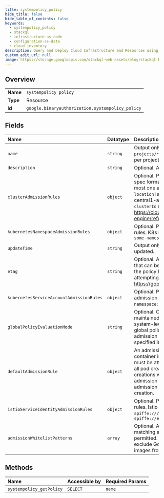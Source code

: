 ```yaml
---
title: systempolicy_policy
hide_title: false
hide_table_of_contents: false
keywords:
  - systempolicy_policy
  - stackql
  - infrastructure-as-code
  - configuration-as-data
  - cloud inventory
description: Query and Deploy Cloud Infrastructure and Resources using SQL
custom_edit_url: null
image: https://storage.googleapis.com/stackql-web-assets/blog/stackql-blog-post-featured-image.png
---
```

  
    

## Overview
<table><tbody>
<tr><td><b>Name</b></td><td><code>systempolicy_policy</code></td></tr>
<tr><td><b>Type</b></td><td>Resource</td></tr>
<tr><td><b>Id</b></td><td><code>google.binaryauthorization.systempolicy_policy</code></td></tr>
</tbody></table>

## Fields
| Name | Datatype | Description |
|:-----|:---------|:------------|
| `name` | `string` | Output only. The resource name, in the format `projects/*/policy`. There is at most one policy per project. |
| `description` | `string` | Optional. A descriptive comment. |
| `clusterAdmissionRules` | `object` | Optional. Per-cluster admission rules. Cluster spec format: `location.clusterId`. There can be at most one admission rule per cluster spec. A `location` is either a compute zone (e.g. us-central1-a) or a region (e.g. us-central1). For `clusterId` syntax restrictions see https://cloud.google.com/container-engine/reference/rest/v1/projects.zones.clusters. |
| `kubernetesNamespaceAdmissionRules` | `object` | Optional. Per-kubernetes-namespace admission rules. K8s namespace spec format: `[a-z.-]+`, e.g. `some-namespace` |
| `updateTime` | `string` | Output only. Time when the policy was last updated. |
| `etag` | `string` | Optional. A checksum, returned by the server, that can be sent on update requests to ensure the policy has an up-to-date value before attempting to update it. See https://google.aip.dev/154. |
| `kubernetesServiceAccountAdmissionRules` | `object` | Optional. Per-kubernetes-service-account admission rules. Service account spec format: `namespace:serviceaccount`. e.g. `test-ns:default` |
| `globalPolicyEvaluationMode` | `string` | Optional. Controls the evaluation of a Google-maintained global admission policy for common system-level images. Images not covered by the global policy will be subject to the project admission policy. This setting has no effect when specified inside a global admission policy. |
| `defaultAdmissionRule` | `object` | An admission rule specifies either that all container images used in a pod creation request must be attested to by one or more attestors, that all pod creations will be allowed, or that all pod creations will be denied. Images matching an admission allowlist pattern are exempted from admission rules and will never block a pod creation. |
| `istioServiceIdentityAdmissionRules` | `object` | Optional. Per-istio-service-identity admission rules. Istio service identity spec format: `spiffe:///ns//sa/` or `/ns//sa/` e.g. `spiffe://example.com/ns/test-ns/sa/default` |
| `admissionWhitelistPatterns` | `array` | Optional. Admission policy allowlisting. A matching admission request will always be permitted. This feature is typically used to exclude Google or third-party infrastructure images from Binary Authorization policies. |
## Methods
| Name | Accessible by | Required Params |
|:-----|:--------------|:----------------|
| `systempolicy_getPolicy` | `SELECT` | `name` |
